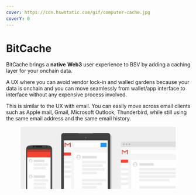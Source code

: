 ```yaml
---
cover: https://cdn.hswstatic.com/gif/computer-cache.jpg
coverY: 0
---
```


# BitCache

BitCache brings a **native** **Web3** user experience to BSV by adding a caching layer for your onchain data.

A UX where you can avoid vendor lock-in and walled gardens because your data is onchain and you can move seamlessly from wallet/app interface to interface without any expensive process involved.&#x20;

This is similar to the UX with email. You can easily move across email clients such as Apple mail, Gmail, Microsoft Outlook, Thunderbird, while still using the same email address and the same email history.



<figure><img src=".gitbook/assets/image.png" alt=""><figcaption></figcaption></figure>

